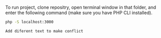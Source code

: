 To run project, clone repositry, open terminal window in that folder, and
enter the following command (make sure you have PHP CLI installed).

```bash
php -S localhost:3000

Add diferent text to make conflict

```
